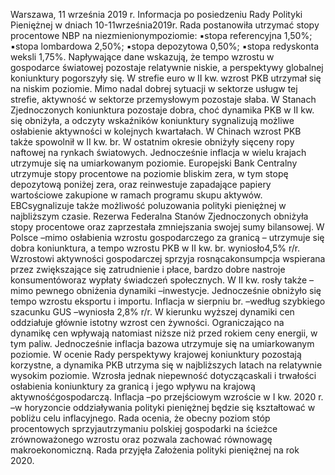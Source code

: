 Warszawa, 11 września 2019 r.
Informacja po posiedzeniu Rady Polityki Pieniężnej
w dniach 10-11września2019r.
Rada postanowiła utrzymać stopy procentowe NBP na niezmienionympoziomie:
▪stopa referencyjna 1,50%;
▪stopa lombardowa 2,50%;
▪stopa depozytowa 0,50%;
▪stopa redyskonta weksli 1,75%.
Napływające dane wskazują, że tempo wzrostu w gospodarce światowej pozostaje
relatywnie niskie, a perspektywy globalnej koniunktury pogorszyły się. W strefie euro w
II kw. wzrost PKB utrzymał się na niskim poziomie. Mimo nadal dobrej sytuacji w
sektorze usługw tej strefie, aktywność w sektorze przemysłowym pozostaje słaba. W
Stanach Zjednoczonych koniunktura pozostaje dobra, choć dynamika PKB w II kw. się
obniżyła, a odczyty wskaźników koniunktury sygnalizują możliwe osłabienie aktywności
w kolejnych kwartałach. W Chinach wzrost PKB także spowolnił w II kw. br.
W ostatnim okresie obniżyły sięceny ropy naftowej na rynkach światowych.
Jednocześnie inflacja w wielu krajach utrzymuje się na umiarkowanym poziomie.
Europejski Bank Centralny utrzymuje stopy procentowe na poziomie bliskim zera, w
tym stopę depozytową poniżej zera, oraz reinwestuje zapadające papiery wartościowe
zakupione w ramach programu skupu aktywów. EBCsygnalizuje także możliwość
poluzowania polityki pieniężnej w najbliższym czasie. Rezerwa Federalna Stanów
Zjednoczonych obniżyła stopy procentowe oraz zaprzestała zmniejszania swojej sumy
bilansowej.
W Polsce –mimo osłabienia wzrostu gospodarczego za granicą – utrzymuje się dobra
koniunktura, a tempo wzrostu PKB w II kw. br. wyniosło4,5% r/r. Wzrostowi aktywności
gospodarczej sprzyja rosnącakonsumpcja wspierana przez zwiększające się zatrudnienie
i płace, bardzo dobre nastroje konsumentóworaz wypłaty świadczeń społecznych. W II
kw. rosły także –mimo pewnego obniżenia dynamiki –inwestycje. Jednocześnie obniżyło
się tempo wzrostu eksportu i importu.
Inflacja w sierpniu br. –według szybkiego szacunku GUS –wyniosła 2,8% r/r. W
kierunku wyższej dynamiki cen oddziałuje głównie istotny wzrost cen żywności.
Ograniczająco na dynamikę cen wpływają natomiast niższe niż przed rokiem ceny energii,
w tym paliw. Jednocześnie inflacja bazowa utrzymuje się na umiarkowanym poziomie.
W ocenie Rady perspektywy krajowej koniunktury pozostają korzystne, a dynamika
PKB utrzyma się w najbliższych latach na relatywnie wysokim poziomie. Wzrosła jednak
niepewność dotyczącaskali i trwałości osłabienia koniunktury za granicą i jego wpływu
na krajową aktywnośćgospodarczą. Inflacja –po przejściowym wzroście w I kw. 2020 r.
–w horyzoncie oddziaływania polityki pieniężnej będzie się kształtować w pobliżu celu
inflacyjnego.
Rada ocenia, że obecny poziom stóp procentowych sprzyjautrzymaniu polskiej
gospodarki na ścieżce zrównoważonego wzrostu oraz pozwala zachować równowagę
makroekonomiczną.
Rada przyjęła Założenia polityki pieniężnej na rok 2020.
